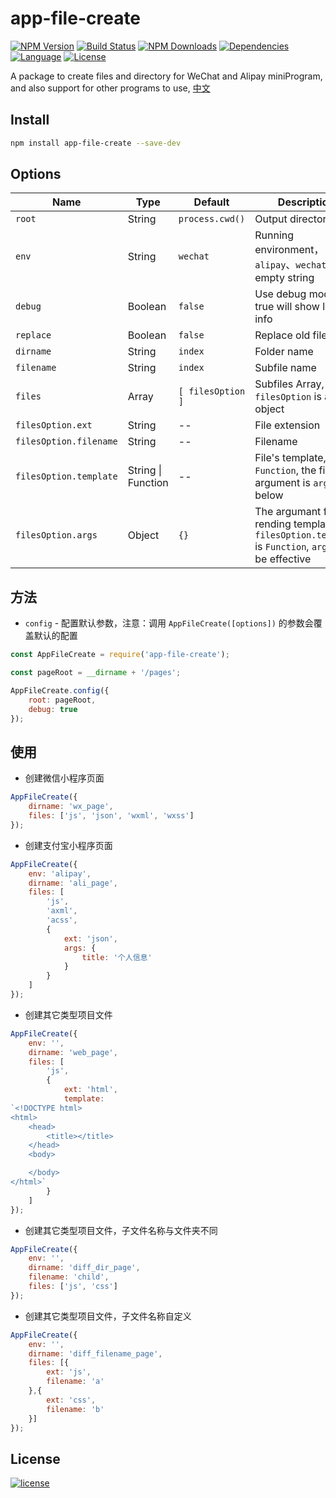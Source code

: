# app-file-create
[![NPM Version][img-npm-version]][url-npm]
[![Build Status][img-travis]][url-travis]
[![NPM Downloads][img-npm-downloads]][url-npm]
[![Dependencies][img-david]][url-david]
[![Language][img-javascript]][url-github]
[![License][img-mit]][url-mit]

A package to create files and directory for WeChat and Alipay miniProgram, and also support for other programs to use, [中文](./README.md)


## Install

```bash
npm install app-file-create --save-dev
```


## Options

Name | Type | Default | Description
--- | --- | --- | ---
`root`                 | String | `process.cwd()` | Output directory
`env`                  | String | `wechat` | Running environment，`alipay`、`wechat` or empty string
`debug`                | Boolean | `false` | Use debug mode, if true will show log info
`replace`              | Boolean | `false` | Replace old files
`dirname`              | String | `index` | Folder name
`filename`             | String | `index` | Subfile name
`files`                | Array | `[ filesOption ]` | Subfiles Array, `filesOption` is an object
`filesOption.ext`      | String | -- | File extension
`filesOption.filename` | String | -- | Filename
`filesOption.template` | String \| Function | -- | File's template, if it is `Function`, the first argument is `args` below
`filesOption.args`     | Object | `{}` | The argumant for rending template, if `filesOption.template` is `Function`, `args` will be effective


## 方法

- `config` - 配置默认参数，注意：调用 `AppFileCreate([options])` 的参数会覆盖默认的配置

```javascript
const AppFileCreate = require('app-file-create');

const pageRoot = __dirname + '/pages';

AppFileCreate.config({
    root: pageRoot,
    debug: true
});
```


## 使用

- 创建微信小程序页面
```javascript
AppFileCreate({
    dirname: 'wx_page',
    files: ['js', 'json', 'wxml', 'wxss']
});
```

- 创建支付宝小程序页面
```javascript
AppFileCreate({
    env: 'alipay',
    dirname: 'ali_page',
    files: [
        'js',
        'axml',
        'acss',
        {
            ext: 'json',
            args: {
                title: '个人信息'
            }
        }
    ]
});
```

- 创建其它类型项目文件
```javascript
AppFileCreate({
    env: '',
    dirname: 'web_page',
    files: [
        'js',
        {
            ext: 'html',
            template: 
`<!DOCTYPE html>
<html>
    <head>
        <title></title>
    </head>
    <body>

    </body>
</html>`
        }
    ]
});
```

- 创建其它类型项目文件，子文件名称与文件夹不同
```javascript
AppFileCreate({
    env: '',
    dirname: 'diff_dir_page',
    filename: 'child',
    files: ['js', 'css']
});
```

- 创建其它类型项目文件，子文件名称自定义
```javascript
AppFileCreate({
    env: '',
    dirname: 'diff_filename_page',
    files: [{
        ext: 'js',
        filename: 'a'
    },{
        ext: 'css',
        filename: 'b'
    }]
});
```


## License

[![license][img-mit]][url-mit]


[url-github]: https://github.com/ChanceYu/app-file-create
[url-npm]: https://www.npmjs.com/package/app-file-create
[url-travis]: https://travis-ci.org/ChanceYu/app-file-create
[url-david]: https://david-dm.org/ChanceYu/app-file-create
[url-mit]: https://opensource.org/licenses/mit-license.php


[img-npm-version]: https://img.shields.io/npm/v/app-file-create.svg
[img-npm-downloads]: https://img.shields.io/npm/dt/app-file-create.svg
[img-travis]: https://travis-ci.org/ChanceYu/app-file-create.svg?branch=master
[img-david]: https://david-dm.org/ChanceYu/app-file-create/status.svg
[img-javascript]: https://img.shields.io/badge/language-JavaScript-brightgreen.svg
[img-mit]: https://img.shields.io/badge/license-MIT-blue.svg